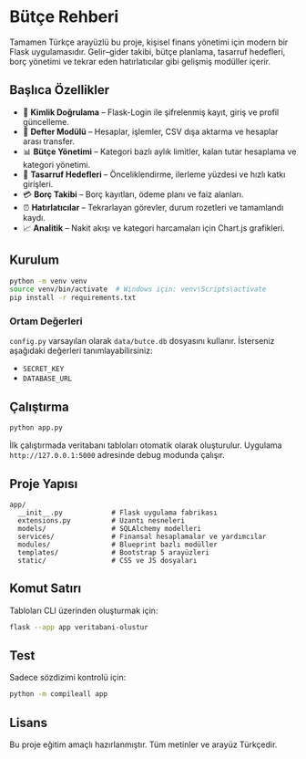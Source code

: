 # Bütçe Rehberi

Tamamen Türkçe arayüzlü bu proje, kişisel finans yönetimi için modern bir Flask uygulamasıdır. Gelir–gider takibi, bütçe planlama, tasarruf hedefleri, borç yönetimi ve tekrar eden hatırlatıcılar gibi gelişmiş modüller içerir.

## Başlıca Özellikler

- 🔐 **Kimlik Doğrulama** – Flask-Login ile şifrelenmiş kayıt, giriş ve profil güncelleme.
- 🧾 **Defter Modülü** – Hesaplar, işlemler, CSV dışa aktarma ve hesaplar arası transfer.
- 📊 **Bütçe Yönetimi** – Kategori bazlı aylık limitler, kalan tutar hesaplama ve kategori yönetimi.
- 🎯 **Tasarruf Hedefleri** – Önceliklendirme, ilerleme yüzdesi ve hızlı katkı girişleri.
- 💳 **Borç Takibi** – Borç kayıtları, ödeme planı ve faiz alanları.
- ⏰ **Hatırlatıcılar** – Tekrarlayan görevler, durum rozetleri ve tamamlandı kaydı.
- 📈 **Analitik** – Nakit akışı ve kategori harcamaları için Chart.js grafikleri.

## Kurulum

```bash
python -m venv venv
source venv/bin/activate  # Windows için: venv\Scripts\activate
pip install -r requirements.txt
```

### Ortam Değerleri

`config.py` varsayılan olarak `data/butce.db` dosyasını kullanır. İsterseniz aşağıdaki değerleri tanımlayabilirsiniz:

- `SECRET_KEY`
- `DATABASE_URL`

## Çalıştırma

```bash
python app.py
```

İlk çalıştırmada veritabanı tabloları otomatik olarak oluşturulur. Uygulama `http://127.0.0.1:5000` adresinde debug modunda çalışır.

## Proje Yapısı

```
app/
  __init__.py            # Flask uygulama fabrikası
  extensions.py          # Uzantı nesneleri
  models/                # SQLAlchemy modelleri
  services/              # Finansal hesaplamalar ve yardımcılar
  modules/               # Blueprint bazlı modüller
  templates/             # Bootstrap 5 arayüzleri
  static/                # CSS ve JS dosyaları
```

## Komut Satırı

Tabloları CLI üzerinden oluşturmak için:

```bash
flask --app app veritabani-olustur
```

## Test

Sadece sözdizimi kontrolü için:

```bash
python -m compileall app
```

## Lisans

Bu proje eğitim amaçlı hazırlanmıştır. Tüm metinler ve arayüz Türkçedir.
